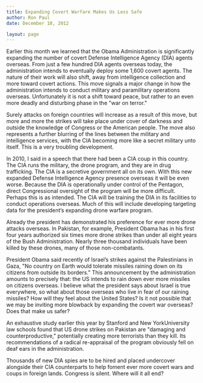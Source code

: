 ```yaml
---
title: Expanding Covert Warfare Makes Us Less Safe
author: Ron Paul 
date: December 10, 2012

layout: page
---
```


Earlier this month we learned that the Obama Administration is significantly
expanding the number of covert Defense Intelligence Agency (DIA) agents
overseas. From just a few hundred DIA agents overseas today, the administration
intends to eventually deploy some 1,600 covert agents. The nature of their work
will also shift, away from intelligence collection and more toward covert
actions. This move signals a major change in how the administration intends to
conduct military and paramilitary operations overseas. Unfortunately it is not
a shift toward peace, but rather to an even more deadly and disturbing phase in
the "war on terror."

Surely attacks on foreign countries will increase as a result of this move, but
more and more the strikes will take place under cover of darkness and outside
the knowledge of Congress or the American people. The move also represents a
further blurring of the lines between the military and intelligence services,
with the CIA becoming more like a secret military unto itself. This is a very
troubling development.

In 2010, I said in a speech that there had been a CIA coup in this country. The
CIA runs the military, the drone program, and they are in drug trafficking. The
CIA is a secretive government all on its own. With this new expanded Defense
Intelligence Agency presence overseas it will be even worse. Because the DIA is
operationally under control of the Pentagon, direct Congressional oversight of
the program will be more difficult. Perhaps this is as intended. The CIA will
be training the DIA in its facilities to conduct operations overseas. Much of
this will include developing targeting data for the president’s expanding drone
warfare program.

Already the president has demonstrated his preference for ever more drone
attacks overseas. In Pakistan, for example, President Obama has in his first
four years authorized six times more drone strikes than under all eight years
of the Bush Administration. Nearly three thousand individuals have been killed
by these drones, many of those non-combatants.

President Obama said recently of Israel’s strikes against the Palestinians in
Gaza, "No country on Earth would tolerate missiles raining down on its citizens
from outside its borders." This announcement by the administration amounts to
precisely that: the US intends to rain down ever more missiles on citizens
overseas. I believe what the president says about Israel is true everywhere, so
what about those overseas who live in fear of our raining missiles? How will
they feel about the United States? Is it not possible that we may be inviting
more blowback by expanding the covert war overseas? Does that make us safer?

An exhaustive study earlier this year by Stanford and New YorkUniversity law
schools found that US drone strikes on Pakistan are "damaging and
counterproductive," potentially creating more terrorists than they kill. Its
recommendations of a radical re-appraisal of the program obviously fell on deaf
ears in the administration.

Thousands of new DIA spies are to be hired and placed undercover alongside
their CIA counterparts to help foment ever more covert wars and coups in
foreign lands. Congress is silent. Where will it all end?
